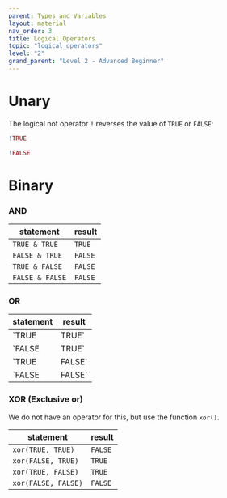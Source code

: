 ```yaml
---
parent: Types and Variables 
layout: material 
nav_order: 3
title: Logical Operators 
topic: "logical_operators"
level: "2"
grand_parent: "Level 2 - Advanced Beginner"
---
```


# Unary

The logical not operator `!` reverses the value of `TRUE` or `FALSE`:

```R
!TRUE
```

```R
!FALSE
```

# Binary

### AND

| statement       | result  |
|-----------------|---------|
| `TRUE & TRUE`   | `TRUE`  |
| `FALSE & TRUE`  | `FALSE` |
| `TRUE & FALSE`  | `FALSE` |
| `FALSE & FALSE` | `FALSE` |

### OR

| statement       | result  |
|-----------------|---------|
| `TRUE | TRUE`   | `TRUE`  |
| `FALSE | TRUE`  | `TRUE` |
| `TRUE | FALSE`  | `TRUE` |
| `FALSE | FALSE` | `FALSE` |

### XOR (Exclusive or) 

We do not have an operator for this, but use the function `xor()`.

| statement           | result  |
|---------------------|---------|
| `xor(TRUE, TRUE)`   | `FALSE` |
| `xor(FALSE, TRUE)`  | `TRUE`  |
| `xor(TRUE, FALSE)`  | `TRUE`  |
| `xor(FALSE, FALSE)` | `FALSE` |
